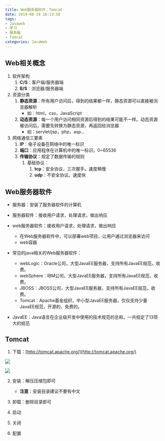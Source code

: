 ```yaml
---
title: Web服务器软件：Tomcat
date: 2019-08-19 16:13:58
tags: 
- Javaweb
- 学习
- 服务器
- Tomcat
categories: JavaWeb
---
```


## Web相关概念

1. 软件架构
   1. **C/S**：客户端/服务器端
   2. **B/S**：浏览器/服务器端
2. 资源分类
   1. **静态资源**：所有用户访问后，得到的结果都一样，静态资源可以直接被浏览器解析
      * 如：html，css，JavaScript
   2. **动态资源**：每一个用户访问相同资源后得到的结果可能不一样。动态资源被访问后，需要先转换为静态资源，再返回给浏览器
      * 如：servlet/jsp，php，asp...
3. 网络通信三要素
   1. **IP**：电子设备在网络中的唯一标识
   2. **端口**：应用程序在计算机中的唯一标识。0~65536
   3. **传输协议**：规定了数据传输的规则
      1. 基础协议：
         1. **tcp**：安全协议，三次握手。速度稍慢
         2. **udp**：不安全协议。速度快



## Web服务器软件

* 服务器：安装了服务器软件的计算机
* 服务器软件：接收用户请求，处理请求，做出响应
* web服务器软件：接收用户请求，处理请求，做出响应
  * 在Web服务器软件中，可以部署web项目，让用户通过浏览器来访问
  * web容器



* 常见的java相关的Web服务器软件：
  * webLogic：Oracle公司，大型JavaEE服务器，支持所有JavaEE规范，收费。
  * webSphere：IBM公司，大型JavaEE服务器，支持所有JavaEE规范，收费。
  * JBOSS：JBOSS公司，大型JavaEE服务器，支持所有JavaEE规范，收费。
  * Tomcat：Apache基金组织，中小型JavaEE服务器，仅仅支持少量JavaEE规范，开源的，免费的。
* JavaEE：Java语言在企业级开发中使用的技术规范的总和，一共规定了13项大的规范



## Tomcat

1. 下载：[http://tomcat.apache.org/](http://tomcat.apache.org/)

![](https://wnghilin-blog.oss-cn-beijing.aliyuncs.com/20190819163625.png)

![](https://wnghilin-blog.oss-cn-beijing.aliyuncs.com/20190819163747.png)



2. 安装：解压压缩包即可
   * **注意**：安装目录建议不要有中文

3. 卸载：删除目录即可

4. 启动

5. 关闭

6. 配置